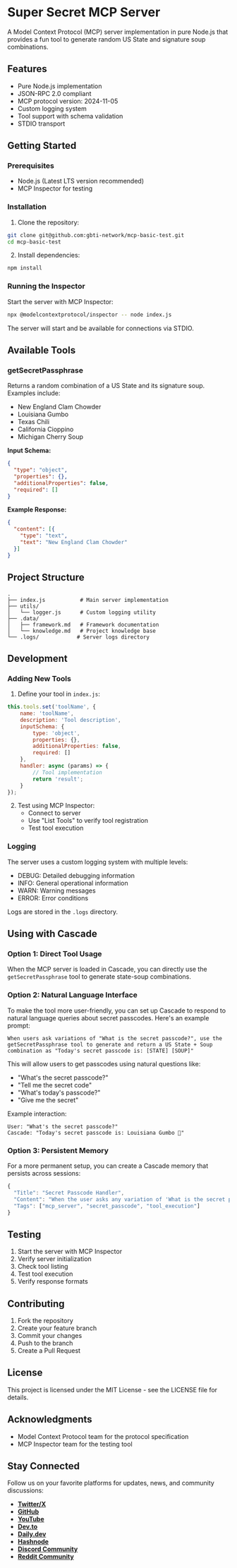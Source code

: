 # Super Secret MCP Server

A Model Context Protocol (MCP) server implementation in pure Node.js that provides a fun tool to generate random US State and signature soup combinations.

## Features

- Pure Node.js implementation
- JSON-RPC 2.0 compliant
- MCP protocol version: 2024-11-05
- Custom logging system
- Tool support with schema validation
- STDIO transport

## Getting Started

### Prerequisites

- Node.js (Latest LTS version recommended)
- MCP Inspector for testing

### Installation

1. Clone the repository:
```bash
git clone git@github.com:gbti-network/mcp-basic-test.git
cd mcp-basic-test
```

2. Install dependencies:
```bash
npm install
```

### Running the Inspector

Start the server with MCP Inspector:
```bash
npx @modelcontextprotocol/inspector -- node index.js
```

The server will start and be available for connections via STDIO.

## Available Tools

### getSecretPassphrase

Returns a random combination of a US State and its signature soup. Examples include:
- New England Clam Chowder
- Louisiana Gumbo
- Texas Chili
- California Cioppino
- Michigan Cherry Soup

**Input Schema:**
```json
{
  "type": "object",
  "properties": {},
  "additionalProperties": false,
  "required": []
}
```

**Example Response:**
```json
{
  "content": [{
    "type": "text",
    "text": "New England Clam Chowder"
  }]
}
```

## Project Structure

```
.
├── index.js           # Main server implementation
├── utils/
│   └── logger.js      # Custom logging utility
├── .data/
│   ├── framework.md   # Framework documentation
│   └── knowledge.md   # Project knowledge base
└── .logs/            # Server logs directory
```

## Development

### Adding New Tools

1. Define your tool in `index.js`:
```javascript
this.tools.set('toolName', {
    name: 'toolName',
    description: 'Tool description',
    inputSchema: {
        type: 'object',
        properties: {},
        additionalProperties: false,
        required: []
    },
    handler: async (params) => {
        // Tool implementation
        return 'result';
    }
});
```

2. Test using MCP Inspector:
   - Connect to server
   - Use "List Tools" to verify tool registration
   - Test tool execution

### Logging

The server uses a custom logging system with multiple levels:
- DEBUG: Detailed debugging information
- INFO: General operational information
- WARN: Warning messages
- ERROR: Error conditions

Logs are stored in the `.logs` directory.

## Using with Cascade

### Option 1: Direct Tool Usage
When the MCP server is loaded in Cascade, you can directly use the `getSecretPassphrase` tool to generate state-soup combinations.

### Option 2: Natural Language Interface
To make the tool more user-friendly, you can set up Cascade to respond to natural language queries about secret passcodes. Here's an example prompt:

```
When users ask variations of "What is the secret passcode?", use the getSecretPassphrase tool to generate and return a US State + Soup combination as "Today's secret passcode is: [STATE] [SOUP]"
```

This will allow users to get passcodes using natural questions like:
- "What's the secret passcode?"
- "Tell me the secret code"
- "What's today's passcode?"
- "Give me the secret"

Example interaction:
```
User: "What's the secret passcode?"
Cascade: "Today's secret passcode is: Louisiana Gumbo 🍜"
```

### Option 3: Persistent Memory
For a more permanent setup, you can create a Cascade memory that persists across sessions:

```javascript
{
  "Title": "Secret Passcode Handler",
  "Content": "When the user asks any variation of 'What is the secret passcode?', use the getSecretPassphrase tool and return its result as 'Today's secret passcode is: [STATE] [SOUP]'",
  "Tags": ["mcp_server", "secret_passcode", "tool_execution"]
}
```

## Testing

1. Start the server with MCP Inspector
2. Verify server initialization
3. Check tool listing
4. Test tool execution
5. Verify response formats

## Contributing

1. Fork the repository
2. Create your feature branch
3. Commit your changes
4. Push to the branch
5. Create a Pull Request

## License

This project is licensed under the MIT License - see the LICENSE file for details.

## Acknowledgments

- Model Context Protocol team for the protocol specification
- MCP Inspector team for the testing tool

## Stay Connected

Follow us on your favorite platforms for updates, news, and community discussions:
- **[Twitter/X](https://twitter.com/gbti_network)**
- **[GitHub](https://github.com/gbti-network)**
- **[YouTube](https://www.youtube.com/channel/UCh4FjB6r4oWQW-QFiwqv-UA)**
- **[Dev.to](https://dev.to/gbti)**
- **[Daily.dev](https://dly.to/zfCriM6JfRF)**
- **[Hashnode](https://gbti.hashnode.dev/)**
- **[Discord Community](https://gbti.network)**
- **[Reddit Community](https://www.reddit.com/r/GBTI_network)**
